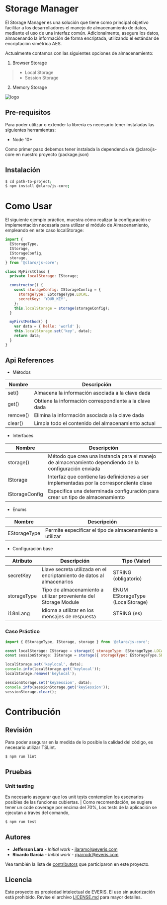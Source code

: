 # Storage Manager

El Storage Manager es una solución que tiene como principal objetivo facilitar a los desarrolladores el manejo de almacenamiento de datos, mediante el uso de una interfaz común. Adicionalmente, asegura los datos, almacenando la información de forma encriptada, utilizando el estándar de encriptación simétrica AES.

Actualmente contamos con las siguientes opciones de almacenamiento:

1. Browser Storage
> * Local Storage
> * Session Storage

2. Memory Storage

![logo](\src\storage\uml\StorageModel.png)


## Pre-requisitos
Para poder utilizar o extender la librería es necesario tener instaladas las siguientes herramientas:
* Node 10+

Como primer paso debemos tener instalada la dependencia de @claro/js-core en nuestro proyecto (package.json)


## Instalación
```bash
$ cd path-to-project;
$ npm install @claro/js-core;
```


# Como Usar

El siguiente ejemplo práctico, muestra cómo realizar la configuración e implementación necesaria para utilizar el módulo de Almacenamiento, empleando en este caso localStorage:

````javascript
import {
  EStorageType,
  IStorage,
  IStorageConfig,
  storage,
} from '@claro/js-core';

class MyFirstClass {
  private localStorage: IStorage;

  constructor() {
    const storageConfig: IStorageConfig = {
      storageType: EStorageType.LOCAL,
      secretKey: 'YOUR_KEY',
    };
    this.localStorage = storage(storageConfig);
  }

  myFirstMethod() {
    var data = { hello: 'world' };
    this.localStorage.set('key', data);
    return data;
  }
}
````

## Api References

* Métodos

| Nombre | Descripción |
|--------|-------------|
| set() | Almacena la información asociada a la clave dada |
| get() | Obtiene la información correspondiente a la clave dada |
| remove() | Elimina la información asociada a la clave dada |
| clear() | Limpia todo el contenido del almacenamiento actual |

* Interfaces

| Nombre | Descripción |
|--------|-------------|
| storage() | Método que crea una instancia para el manejo de almacenamiento dependiendo de la configuración enviada |
| IStorage | Interfaz que contiene las definiciones a ser implementadas por la correspondiente clase |
| IStorageConfig | Especifica una determinada configuración para crear un tipo de almacenamiento |

* Enums

| Nombre | Descripción |
|--------|-------------|
| EStorageType | Permite especificar el tipo de almacenamiento a utilizar |

* Configuración base

| Atributo | Descripción | Tipo (Valor) |
|----------|-------------|--------------|
| secretKey | Llave secreta utilizada en el encriptamiento de datos al almacenarlos | STRING (obligatorio) |
| storageType | Tipo de almacenamiento a utilizar proveniente del Storage Module | ENUM EStorageType (LocalStorage) |
| i18nLang | Idioma a utilizar en los mensajes de respuesta | STRING (es) |

### Caso Práctico

````javascript
import { EStorageType, IStorage, storage } from '@claro/js-core';

const localStorage: IStorage = storage({ storageType: EStorageType.LOCAL, secretKey: 'YOUR_KEY' });
const sessionStorage: IStorage = storage({ storageType: EStorageType.SESSION, secretKey: 'YOUR_KEY' });

localStorage.set('keylocal', data);
console.info(localStorage.get('keylocal'));
localStorage.remove('keylocal');

sessionStorage.set('keySession', data);
console.info(sessionStorage.get('keySession'));
sessionStorage.clear();
````


# Contribución

## Revisión
Para poder asegurar en la medida de lo posible la calidad del código, es necesario utilizar TSLint.
````javascript
$ npm run lint
````

## Pruebas

### Unit testing

Es necesario asegurar que los unit tests contemplen los escenarios posibles de las funciones cubiertas.
| Como recomendación, se sugiere tener un code coverage por encima del 70%,
Los tests de la aplicación se ejecutan a través del comando,
````javascript
$ npm run test
````


## Autores

* **Jefferson Lara** - *Initial work* - [jlaramol@everis.com](jlaramol@everis.com)
* **Ricardo García** - *Initial work* - [rgarrodr@everis.com](rgarrodr@everis.com)

Vea también la lista de [contributors]() que participaron en este proyecto.


## Licencia
Este proyecto es propiedad intelectual de EVERIS. El uso sin autorización está prohibido. Revise el archivo [LICENSE.md]() para mayor detalles.
